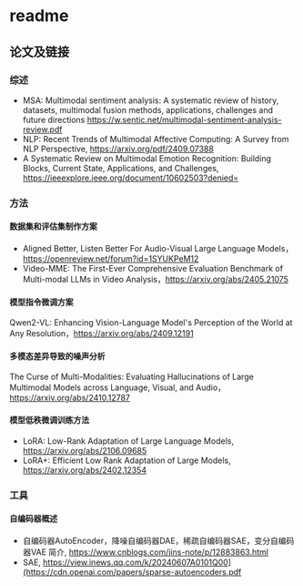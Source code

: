 # readme
## 论文及链接
### 综述
- MSA: Multimodal sentiment analysis: A systematic review of history, datasets, multimodal fusion methods, applications, challenges and future directions https://w.sentic.net/multimodal-sentiment-analysis-review.pdf
- NLP: Recent Trends of Multimodal Affective Computing: A Survey from NLP Perspective, https://arxiv.org/pdf/2409.07388
- A Systematic Review on Multimodal Emotion Recognition: Building Blocks, Current State, Applications, and Challenges, https://ieeexplore.ieee.org/document/10602503?denied=

####

### 方法

#### 数据集和评估集制作方案
- Aligned Better, Listen Better For Audio-Visual Large Language Models，https://openreview.net/forum?id=1SYUKPeM12
- Video-MME: The First-Ever Comprehensive Evaluation Benchmark of Multi-modal LLMs in Video Analysis，https://arxiv.org/abs/2405.21075

#### 模型指令微调方案
Qwen2-VL: Enhancing Vision-Language Model's Perception of the World at Any Resolution，https://arxiv.org/abs/2409.12191

#### 多模态差异导致的噪声分析
The Curse of Multi-Modalities: Evaluating Hallucinations of Large Multimodal Models across Language, Visual, and Audio，https://arxiv.org/abs/2410.12787

#### 模型低秩微调训练方法
- LoRA: Low-Rank Adaptation of Large Language Models, https://arxiv.org/abs/2106.09685
- LoRA+: Efficient Low Rank Adaptation of Large Models, https://arxiv.org/abs/2402.12354

### 工具
#### 自编码器概述
- 自编码器AutoEncoder，降噪自编码器DAE，稀疏自编码器SAE，变分自编码器VAE 简介, https://www.cnblogs.com/jins-note/p/12883863.html
- SAE, https://view.inews.qq.com/k/20240607A0101Q00](https://cdn.openai.com/papers/sparse-autoencoders.pdf


